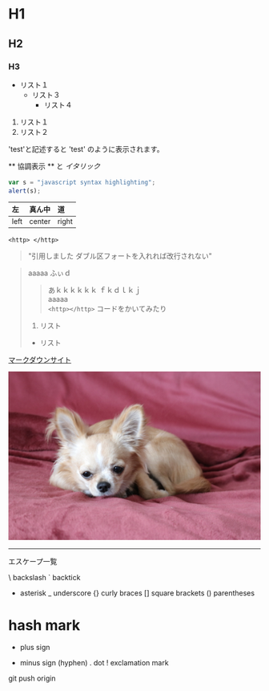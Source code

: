 # H1
## H2
### H3

* リスト１
    - リスト３
        + リスト４
1. リスト１
2. リスト２

\'test\'と記述すると 'test' のように表示されます。

** 協調表示 ** と *イタリック*

~~~javascript
var s = "javascript syntax highlighting";
alert(s);
~~~

| 左 | 真ん中 | 道|
| :-------------- |:------- |:------- |
|left | center | right 


`<http> </http>`

> "引用しました
ダブル区フォートを入れれば改行されない"

> aaaaa
ふぃｄ
>>あｋｋｋｋｋｋ
>>ｆｋｄｌｋｊ\
> aaaaa\
>`<http></http>` コードをかいてみたり
>1. リスト
>* リスト

[マークダウンサイト](<http://codechord.com/2012/01/readme-markdown/> "タイトル")

![](sample.jpg)

***
エスケープ一覧

\   backslash
`   backtick
*   asterisk
_   underscore
{}  curly braces
[]  square brackets
()  parentheses
#   hash mark
+   plus sign
-   minus sign (hyphen)
.   dot
!   exclamation mark

git push origin
